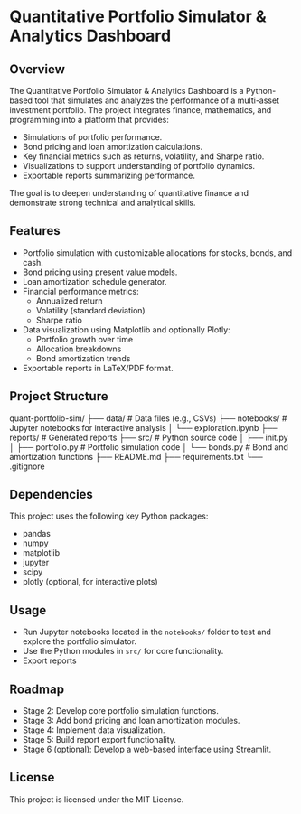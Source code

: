 Quantitative Portfolio Simulator & Analytics Dashboard
======================================================

Overview
--------

The Quantitative Portfolio Simulator & Analytics Dashboard is a Python-based tool that simulates and analyzes the performance of a multi-asset investment portfolio. The project integrates finance, mathematics, and programming into a platform that provides:

- Simulations of portfolio performance.
- Bond pricing and loan amortization calculations.
- Key financial metrics such as returns, volatility, and Sharpe ratio.
- Visualizations to support understanding of portfolio dynamics.
- Exportable reports summarizing performance.

The goal is to deepen understanding of quantitative finance and demonstrate strong technical and analytical skills.

Features
--------

- Portfolio simulation with customizable allocations for stocks, bonds, and cash.
- Bond pricing using present value models.
- Loan amortization schedule generator.
- Financial performance metrics:
    - Annualized return
    - Volatility (standard deviation)
    - Sharpe ratio
- Data visualization using Matplotlib and optionally Plotly:
    - Portfolio growth over time
    - Allocation breakdowns
    - Bond amortization trends
- Exportable reports in LaTeX/PDF format.

Project Structure
-----------------
quant-portfolio-sim/
├── data/ # Data files (e.g., CSVs)
├── notebooks/ # Jupyter notebooks for interactive analysis
│ └── exploration.ipynb
├── reports/ # Generated reports
├── src/ # Python source code
│ ├── init.py
│ ├── portfolio.py # Portfolio simulation code
│ └── bonds.py # Bond and amortization functions
├── README.md
├── requirements.txt
└── .gitignore


Dependencies
------------

This project uses the following key Python packages:

- pandas
- numpy
- matplotlib
- jupyter
- scipy
- plotly (optional, for interactive plots)


Usage
-----

- Run Jupyter notebooks located in the `notebooks/` folder to test and explore the portfolio simulator.
- Use the Python modules in `src/` for core functionality.
- Export reports 


Roadmap
-------

- Stage 2: Develop core portfolio simulation functions.
- Stage 3: Add bond pricing and loan amortization modules.
- Stage 4: Implement data visualization.
- Stage 5: Build report export functionality.
- Stage 6 (optional): Develop a web-based interface using Streamlit.


License
-------

This project is licensed under the MIT License.

